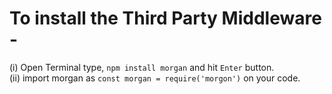 # To install the Third Party Middleware - <br>
(i) Open Terminal type, ```npm install morgan``` and hit ```Enter``` button.<br>
(ii) import morgan as ```const morgan = require('morgon')``` on your code.
